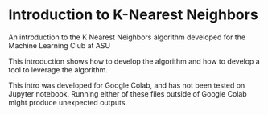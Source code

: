 # Introduction to K-Nearest Neighbors
An introduction to the K Nearest Neighbors algorithm developed for the Machine Learning Club at ASU

This introduction shows how to develop the algorithm and how to develop a tool to leverage the algorithm.

This intro was developed for Google Colab, and has not been tested on Jupyter notebook. Running either of these files outside of Google Colab might produce  unexpected outputs.
